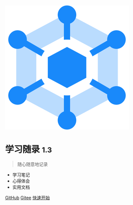 ![logo](_media/logo.svg)

# 学习随录 <small>1.3</small>

> 随心随意地记录

- 学习笔记
- 心得体会
- 实用文档

[GitHub](https://github.com/Sesame-Boy/docs.git)
[Gitee](https://gitee.com/KnowCodesBoy/docs.git)
[快速开始](/guide/)